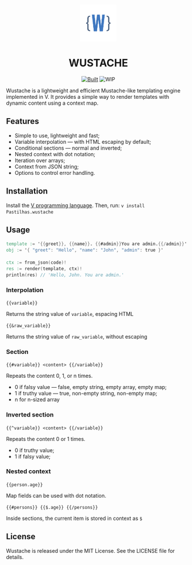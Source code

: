 <div align="center">
<a href="#"><img src="wustache.png" alt="drawing" width="100"/></a>

<h1>WUSTACHE</h1>

[![Built][BuiltBadge]][BuiltUrl]
![WIP][WIPBadge]
</div>

Wustache is a lightweight and efficient Mustache-like templating engine
implemented in V. It provides a simple way to render templates with dynamic
content using a context map.

## Features

- Simple to use, lightweight and fast;
- Variable interpolation &mdash; with HTML escaping by default;
- Conditional sections &mdash; normal and inverted;
- Nested context with dot notation;
- Iteration over arrays;
- Context from JSON string;
- Options to control error handling.

## Installation

Install the [V programming language](https://vlang.io/). Then, run:
```v install Pastilhas.wustache``` 

## Usage

```v
template := '{{greet}}, {{name}}. {{#admin}}You are admin.{{/admin}}'
obj := '{ "greet": "Hello", "name": "John", "admin": true }'

ctx := from_json(code)!
res := render(template, ctx)!
println(res) // 'Hello, John. You are admin.'
```

### Interpolation

`{{variable}}`

Returns the string value of `variable`, espacing HTML

`{{&raw_variable}}`

Returns the string value of `raw_variable`, without escaping

### Section

`{{#variable}} <content> {{/variable}}`

Repeats the content 0, 1, or n times. 
- 0 if falsy value &mdash; false, empty string, empty array, empty map;
- 1 if truthy value &mdash; true, non-empty string, non-empty map;
- n for n-sized array

### Inverted section

`{{^variable}} <content> {{/variable}}`

Repeats the content 0 or 1 times. 
- 0 if truthy value;
- 1 if falsy value;

### Nested context

`{{person.age}}`

Map fields can be used with dot notation.

`{{#persons}} {{$.age}} {{/persons}}`

Inside sections, the current item is stored in context as `$`

## License

Wustache is released under the MIT License. See the LICENSE file for details.

[BuiltUrl]: https://vlang.io/
[BuiltBadge]: https://img.shields.io/badge/Vlang-gray?style=for-the-badge&logo=v
[WIPBadge]: https://img.shields.io/badge/WORK%20IN%20PROGRESS-%20rgb(255%2C%20172%2C%2028)%20?style=for-the-badge
